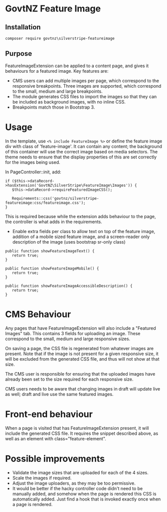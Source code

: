 # GovtNZ Feature Image

## Installation

```
composer require govtnz\silverstripe-featureimage
```

## Purpose

FeatureImageExtension can be applied to a content page, and gives it behaviours
for a featured image. Key features are:

 *  CMS users can add multiple images per page, which correspond to the
    responsive breakpoints. Three images are supported, which correspond
    to the small, medium and large breakpoints.
 *  The module generates CSS files to import the images so that they
    can be included as background images, with no inline CSS.
 *  Breakpoints match those in Bootstrap 3.

# Usage

In the template, use ``<% include FeatureImage %>`` or define the feature image
div with class of 'feature-image'. It can contain any content; the background of
this container will use the correct image based on media selectors. The theme
needs to ensure that the display properties of this are set correctly for the
images being used.

In PageController::init, add:

````
if ($this->dataRecord->hasExtension('GovtNZ\SilverStripe\FeatureImage\Images')) {
   $this->dataRecord->requireFeaturedImageCSS();

   Requirements::css('govtnz/silverstripe-featureimage:css/featureimage.css');
}
````

This is required because while the extension adds behaviour to the page, the
controller is what adds in the requirements.

 *  Enable extra fields per class to allow text on top of the feature image,
    addition of a mobile sized feature image, and a screen-reader only description
    of the image (uses bootstrap sr-only class)

````
public function showFeatureImageText() {
   return true;
}

public function showFeatureImageMobile() {
   return true;
}

public function showFeatureImageAccessibleDescription() {
   return true;
}
````

# CMS Behaviour

Any pages that have FeatureImageExtension will also include a "Featured Images"
tab. This contains 3 fields for uploading an image. These correspond to the
small, medium and large responsive sizes.

On saving a page, the CSS file is regenerated from whatever images are present.
Note that if the image is not present for a given responsive size, it will be
excluded from the generated CSS file, and thus will not show at that size.

The CMS user is responsible for ensuring that the uploaded images have already
been set to the size required for each responsive size.

CMS users needs to be aware that changing images in draft will update live as
well; draft and live use the same featured images.

# Front-end behaviour

When a page is visited that has FeatureImageExtension present, it will include
the generated CSS file. It requires the snippet described above, as well as an
element with class="feature-element".

# Possible improvements

 *  Validate the image sizes that are uploaded for each of the 4 sizes.
 *  Scale the images if required.
 *  Adjust the image uploaders, as they may be too permissive.
 *  It would be better if the hacky controller code didn't need to be manually
    added, and somehow when the page is rendered this CSS is automatically
    added. Just find a hook that is invoked exactly once when a page is
    rendered.
